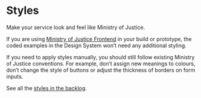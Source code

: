# Styles

Make your service look and feel like Ministry of Justice.

If you are using [Ministry of Justice Frontend](https://github.com/ministryofjustice/moj-frontend) in your build or prototype, the coded examples in the Design System won’t need any additional styling.

If you need to apply styles manually, you should still follow existing Ministry of Justice conventions. For example, don’t assign new meanings to colours, don’t change the style of buttons or adjust the thickness of borders on form inputs.

See all the [styles in the backlog](https://github.com/ministryofjustice/moj-design-system-backlog/issues).